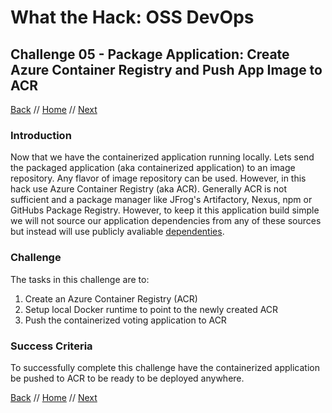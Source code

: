 # What the Hack: OSS DevOps 

## Challenge 05 - Package Application: Create Azure Container Registry and Push App Image to ACR
[Back](challenge04.md) // [Home](../../readme.md) // [Next](challenge06.md)

### Introduction

Now that we have the containerized application running locally. Lets send the packaged application (aka containerized application) to an image repository. Any flavor of image repository can be used. However, in this hack use Azure Container Registry (aka ACR). Generally ACR is not sufficient and a package manager like JFrog's Artifactory, Nexus, npm or GitHubs Package Registry. However, to keep it this application build simple we will not source our application dependencies from any of these sources but instead will use publicly avaliable [dependenties](../Resources/app/src/requirements.txt). 

### Challenge

The tasks in this challenge are to:
1. Create an Azure Container Registry (ACR)
2. Setup local Docker runtime to point to the newly created ACR
3. Push the containerized voting application to ACR
   

### Success Criteria

To successfully complete this challenge have the containerized application be pushed to ACR to be ready to be deployed anywhere.
   
[Back](challenge04.md) // [Home](../../readme.md) // [Next](challenge06.md)